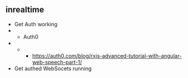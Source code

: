 ## inrealtime

* Get Auth working
* * Auth0
* * * https://auth0.com/blog/rxjs-advanced-tutorial-with-angular-web-speech-part-1/
* Get authed WebSocets running
